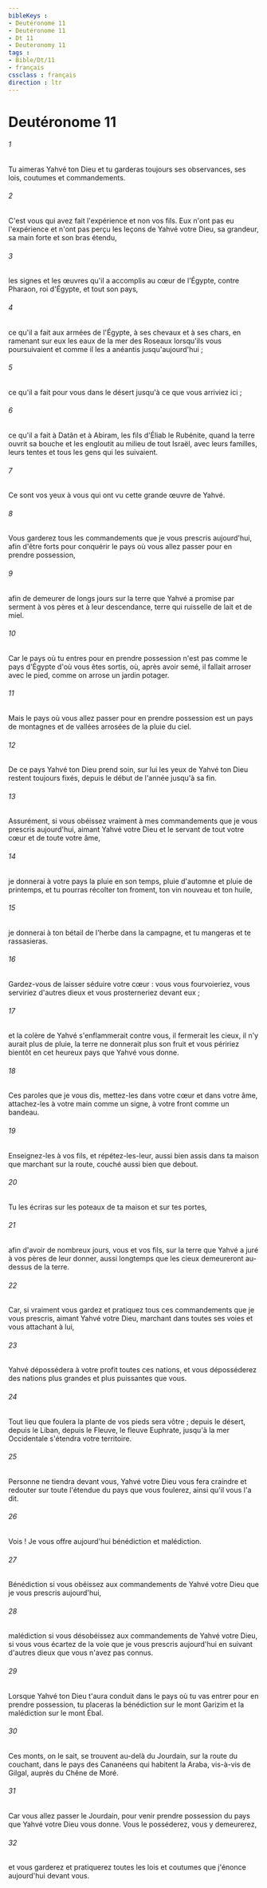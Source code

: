 ```yaml
---
bibleKeys : 
- Deutéronome 11
- Deutéronome 11
- Dt 11
- Deuteronomy 11
tags : 
- Bible/Dt/11
- français
cssclass : français
direction : ltr
---
```


# Deutéronome 11

###### 1
Tu aimeras Yahvé ton Dieu et tu garderas toujours ses observances, ses lois, coutumes et commandements. 
###### 2
C'est vous qui avez fait l'expérience et non vos fils. Eux n'ont pas eu l'expérience et n'ont pas perçu les leçons de Yahvé votre Dieu, sa grandeur, sa main forte et son bras étendu, 
###### 3
les signes et les œuvres qu'il a accomplis au cœur de l'Égypte, contre Pharaon, roi d'Égypte, et tout son pays, 
###### 4
ce qu'il a fait aux armées de l'Égypte, à ses chevaux et à ses chars, en ramenant sur eux les eaux de la mer des Roseaux lorsqu'ils vous poursuivaient et comme il les a anéantis jusqu'aujourd'hui ; 
###### 5
ce qu'il a fait pour vous dans le désert jusqu'à ce que vous arriviez ici ; 
###### 6
ce qu'il a fait à Datân et à Abiram, les fils d'Éliab le Rubénite, quand la terre ouvrit sa bouche et les engloutit au milieu de tout Israël, avec leurs familles, leurs tentes et tous les gens qui les suivaient. 
###### 7
Ce sont vos yeux à vous qui ont vu cette grande œuvre de Yahvé. 
###### 8
Vous garderez tous les commandements que je vous prescris aujourd'hui, afin d'être forts pour conquérir le pays où vous allez passer pour en prendre possession, 
###### 9
afin de demeurer de longs jours sur la terre que Yahvé a promise par serment à vos pères et à leur descendance, terre qui ruisselle de lait et de miel. 
###### 10
Car le pays où tu entres pour en prendre possession n'est pas comme le pays d'Égypte d'où vous êtes sortis, où, après avoir semé, il fallait arroser avec le pied, comme on arrose un jardin potager. 
###### 11
Mais le pays où vous allez passer pour en prendre possession est un pays de montagnes et de vallées arrosées de la pluie du ciel. 
###### 12
De ce pays Yahvé ton Dieu prend soin, sur lui les yeux de Yahvé ton Dieu restent toujours fixés, depuis le début de l'année jusqu'à sa fin. 
###### 13
Assurément, si vous obéissez vraiment à mes commandements que je vous prescris aujourd'hui, aimant Yahvé votre Dieu et le servant de tout votre cœur et de toute votre âme, 
###### 14
je donnerai à votre pays la pluie en son temps, pluie d'automne et pluie de printemps, et tu pourras récolter ton froment, ton vin nouveau et ton huile, 
###### 15
je donnerai à ton bétail de l'herbe dans la campagne, et tu mangeras et te rassasieras. 
###### 16
Gardez-vous de laisser séduire votre cœur : vous vous fourvoieriez, vous serviriez d'autres dieux et vous prosterneriez devant eux ; 
###### 17
et la colère de Yahvé s'enflammerait contre vous, il fermerait les cieux, il n'y aurait plus de pluie, la terre ne donnerait plus son fruit et vous péririez bientôt en cet heureux pays que Yahvé vous donne. 
###### 18
Ces paroles que je vous dis, mettez-les dans votre cœur et dans votre âme, attachez-les à votre main comme un signe, à votre front comme un bandeau. 
###### 19
Enseignez-les à vos fils, et répétez-les-leur, aussi bien assis dans ta maison que marchant sur la route, couché aussi bien que debout. 
###### 20
Tu les écriras sur les poteaux de ta maison et sur tes portes, 
###### 21
afin d'avoir de nombreux jours, vous et vos fils, sur la terre que Yahvé a juré à vos pères de leur donner, aussi longtemps que les cieux demeureront au-dessus de la terre. 
###### 22
Car, si vraiment vous gardez et pratiquez tous ces commandements que je vous prescris, aimant Yahvé votre Dieu, marchant dans toutes ses voies et vous attachant à lui, 
###### 23
Yahvé dépossédera à votre profit toutes ces nations, et vous déposséderez des nations plus grandes et plus puissantes que vous. 
###### 24
Tout lieu que foulera la plante de vos pieds sera vôtre ; depuis le désert, depuis le Liban, depuis le Fleuve, le fleuve Euphrate, jusqu'à la mer Occidentale s'étendra votre territoire. 
###### 25
Personne ne tiendra devant vous, Yahvé votre Dieu vous fera craindre et redouter sur toute l'étendue du pays que vous foulerez, ainsi qu'il vous l'a dit. 
###### 26
Vois ! Je vous offre aujourd'hui bénédiction et malédiction. 
###### 27
Bénédiction si vous obéissez aux commandements de Yahvé votre Dieu que je vous prescris aujourd'hui, 
###### 28
malédiction si vous désobéissez aux commandements de Yahvé votre Dieu, si vous vous écartez de la voie que je vous prescris aujourd'hui en suivant d'autres dieux que vous n'avez pas connus. 
###### 29
Lorsque Yahvé ton Dieu t'aura conduit dans le pays où tu vas entrer pour en prendre possession, tu placeras la bénédiction sur le mont Garizim et la malédiction sur le mont Ébal. 
###### 30
Ces monts, on le sait, se trouvent au-delà du Jourdain, sur la route du couchant, dans le pays des Cananéens qui habitent la Araba, vis-à-vis de Gilgal, auprès du Chêne de Moré. 
###### 31
Car vous allez passer le Jourdain, pour venir prendre possession du pays que Yahvé votre Dieu vous donne. Vous le posséderez, vous y demeurerez, 
###### 32
et vous garderez et pratiquerez toutes les lois et coutumes que j'énonce aujourd'hui devant vous. 
